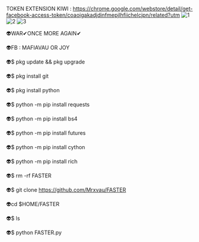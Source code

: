 TOKEN EXTENSION KIWI : https://chrome.google.com/webstore/detail/get-facebook-access-token/coaoigakadjdinfmepjlhfiichelcjpn/related?utm
![1](https://user-images.githubusercontent.com/86345216/164909421-fe65be00-491e-4325-bf8b-10bbbe28ae6c.png)
![2](https://user-images.githubusercontent.com/86345216/164909488-b7fc7a31-01d2-41d3-990f-0409e961eda3.png)
![3](https://user-images.githubusercontent.com/86345216/164909521-723f13ba-8ea9-41be-9e8c-041178b7d1d4.png)

👽WAR✔ONCE MORE AGAIN✔

👽FB : MAFIAVAU OR JOY

👽$ pkg update && pkg upgrade

👽$ pkg install git

👽$ pkg install python

👽$ python -m pip install requests

👽$ python -m pip install bs4

👽$ python -m pip install futures

👽$ python -m pip install cython

👽$ python -m pip install rich

👽$ rm -rf FASTER

👽$ git clone https://github.com/Mrxvau/FASTER

👽cd $HOME/FASTER

👽$ ls

👽$ python FASTER.py
